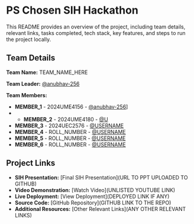 # PS Chosen SIH Hackathon

This README provides an overview of the project, including team details, relevant links, tasks completed, tech stack, key features, and steps to run the project locally.

## Team Details

**Team Name:** TEAM_NAME_HERE

**Team Leader:** [@anubhav-256]([https://github.com/USERNAME](https://github.com/anubhav-256))

**Team Members:**

- **MEMBER_1** - 2024UME4156 - [@anubhav-256]([https://github.com/USERNAME)]
- - **MEMBER_2** - 2024UME4180 - [@U](https://github.com/USERNAME)
- **MEMBER_3** - 2024UEC2576 - [@USERNAME](https://github.com/USERNAME)
- **MEMBER_4** - ROLL_NUMBER - [@USERNAME](https://github.com/USERNAME)
- **MEMBER_5** - ROLL_NUMBER - [@USERNAME](https://github.com/USERNAME)
- **MEMBER_6** - ROLL_NUMBER - [@USERNAME](https://github.com/USERNAME)

## Project Links

- **SIH Presentation:** [Final SIH Presentation](URL TO PPT UPLOADED TO GITHUB)
- **Video Demonstration:** [Watch Video](UNLISTED YOUTUBE LINK)
- **Live Deployment:** [View Deployment](DEPLOYED LINK IF ANY)
- **Source Code:** [GitHub Repository](GITHUB LINK TO THE REPO)
- **Additional Resources:** [Other Relevant Links](ANY OTHER RELEVANT LINKS)
